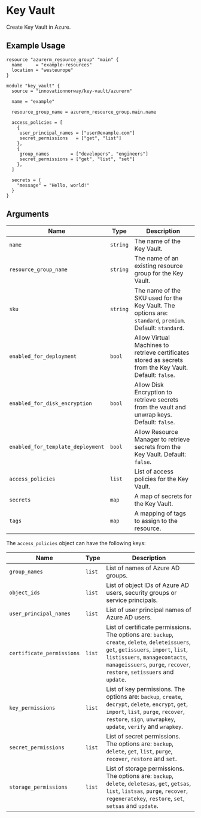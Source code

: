 # Key Vault

Create Key Vault in Azure.

## Example Usage

```hcl
resource "azurerm_resource_group" "main" {
  name     = "example-resources"
  location = "westeurope"
}

module "key_vault" {
  source = "innovationnorway/key-vault/azurerm"

  name = "example"

  resource_group_name = azurerm_resource_group.main.name

  access_policies = [
    {
     user_principal_names = ["user@example.com"]
     secret_permissions   = ["get", "list"]
    },
    {
     group_names        = ["developers", "engineers"]
     secret_permissions = ["get", "list", "set"]
    },
  ]

  secrets = {
    "message" = "Hello, world!"
  }
}
```

## Arguments

| Name | Type | Description |
| --- | --- | --- |
| `name` | `string` | The name of the Key Vault. |
| `resource_group_name` | `string` | The name of an existing resource group for the Key Vault. |
| `sku` | `string` | The name of the SKU used for the Key Vault. The options are: `standard`, `premium`. Default: `standard`. |
| `enabled_for_deployment` | `bool` | Allow Virtual Machines to retrieve certificates stored as secrets from the Key Vault. Default: `false`. |
| `enabled_for_disk_encryption` | `bool` | Allow Disk Encryption to retrieve secrets from the vault and unwrap keys. Default: `false`. |
| `enabled_for_template_deployment` | `bool` | Allow Resource Manager to retrieve secrets from the Key Vault. Default: `false`. |
| `access_policies` | `list` | List of access policies for the Key Vault. |
| `secrets` | `map` | A map of secrets for the Key Vault. |
| `tags` | `map` | A mapping of tags to assign to the resource. |

The `access_policies` object can have the following keys:

| Name | Type | Description |
| --- | --- | --- |
| `group_names` | `list` | List of names of Azure AD groups. |
| `object_ids` | `list` | List of object IDs of Azure AD users, security groups or service principals. |
| `user_principal_names` | `list` | List of user principal names of Azure AD users. |
| `certificate_permissions` | `list` |  List of certificate permissions. The options are: `backup`, `create`, `delete`, `deleteissuers`, `get`, `getissuers`, `import`, `list`, `listissuers`, `managecontacts`, `manageissuers`, `purge`, `recover`, `restore`, `setissuers` and `update`. |
| `key_permissions` | `list` | List of key permissions. The options are: `backup`, `create`, `decrypt`, `delete`, `encrypt`, `get`, `import`, `list`, `purge`, `recover`, `restore`, `sign`, `unwrapkey`, `update`, `verify` and `wrapkey`. |
| `secret_permissions` | `list` | List of secret permissions. The options are: `backup`, `delete`, `get`, `list`, `purge`, `recover`, `restore` and `set`. |
| `storage_permissions` | `list` | List of storage permissions. The options are: `backup`, `delete`, `deletesas`, `get`, `getsas`, `list`, `listsas`, `purge`, `recover`, `regeneratekey`, `restore`, `set`, `setsas` and `update`. |
